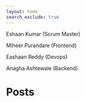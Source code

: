 ```yaml
---
layout: home
search_exclude: true
---
```


Eshaan Kumar (Scrum Master)

Miheer Purandare (Frontend)

Eashaan Reddy (Devops)

Anagha Ashtewale (Backend)



# Posts
